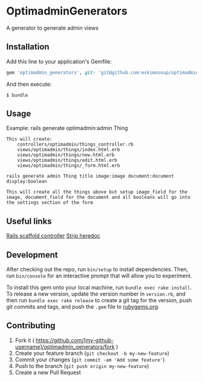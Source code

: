 # OptimadminGenerators

A generator to generate admin views

## Installation

Add this line to your application's Gemfile:

```ruby
gem 'optimadmin_generators', git: 'git@github.com:eskimosoup/optimadmin_generators.git'
```

And then execute:

    $ bundle

## Usage

Example:
    rails generate optimadmin:admin Thing

    This will create:
        controllers/optimadmin/things_controller.rb
        views/optimadmin/things/index.html.erb
        views/optimadmin/things/new.html.erb
        views/optimadmin/things/edit.html.erb
        views/optimadmin/things/_form.html.erb

    rails generate admin Thing title image:image document:document display:boolean

    This will create all the things above but setup image_field for the image, document_field for the document and all booleans will go into
    the settings section of the form

## Useful links
  [Rails scaffold controller](https://github.com/rails/rails/blob/master/railties/lib/rails/generators/rails/scaffold_controller/templates/controller.rb)
  [Strip heredoc](http://guides.rubyonrails.org/active_support_core_extensions.html#strip-heredoc)

## Development

After checking out the repo, run `bin/setup` to install dependencies. Then, run `bin/console` for an interactive prompt that will allow you to experiment.

To install this gem onto your local machine, run `bundle exec rake install`. To release a new version, update the version number in `version.rb`, and then run `bundle exec rake release` to create a git tag for the version, push git commits and tags, and push the `.gem` file to [rubygems.org](https://rubygems.org).

## Contributing

1. Fork it ( https://github.com/[my-github-username]/optimadmin_generators/fork )
2. Create your feature branch (`git checkout -b my-new-feature`)
3. Commit your changes (`git commit -am 'Add some feature'`)
4. Push to the branch (`git push origin my-new-feature`)
5. Create a new Pull Request
